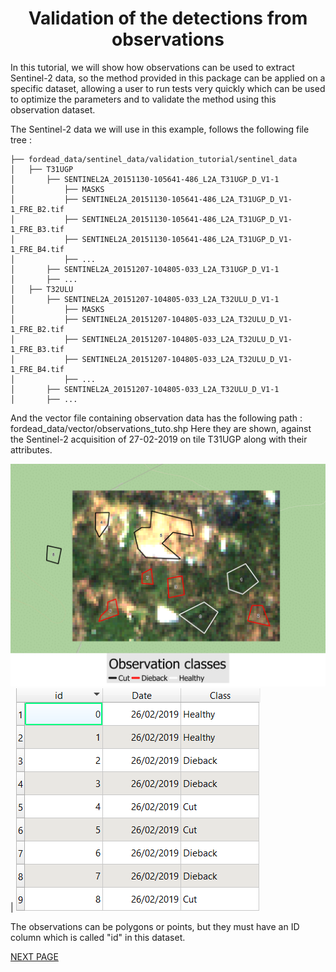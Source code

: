 # <div align="center"> Validation of the detections from observations </div>

In this tutorial, we will show how observations can be used to extract Sentinel-2 data, so the method provided in this package can be applied on a specific dataset, allowing a user to run tests very quickly which can be used to optimize the parameters and to validate the method using this observation dataset.

The Sentinel-2 data we will use in this example, follows the following file tree :

```
├── fordead_data/sentinel_data/validation_tutorial/sentinel_data
│   ├── T31UGP
│       ├── SENTINEL2A_20151130-105641-486_L2A_T31UGP_D_V1-1
│           ├── MASKS
│           ├── SENTINEL2A_20151130-105641-486_L2A_T31UGP_D_V1-1_FRE_B2.tif
│           ├── SENTINEL2A_20151130-105641-486_L2A_T31UGP_D_V1-1_FRE_B3.tif
│           ├── SENTINEL2A_20151130-105641-486_L2A_T31UGP_D_V1-1_FRE_B4.tif
│           ├── ...
│       ├── SENTINEL2A_20151207-104805-033_L2A_T31UGP_D_V1-1
│       ├── ...
│   ├── T32ULU
│       ├── SENTINEL2A_20151207-104805-033_L2A_T32ULU_D_V1-1
│           ├── MASKS
│           ├── SENTINEL2A_20151207-104805-033_L2A_T32ULU_D_V1-1_FRE_B2.tif
│           ├── SENTINEL2A_20151207-104805-033_L2A_T32ULU_D_V1-1_FRE_B3.tif
│           ├── SENTINEL2A_20151207-104805-033_L2A_T32ULU_D_V1-1_FRE_B4.tif
│           ├── ...
│       ├── SENTINEL2A_20151207-104805-033_L2A_T32ULU_D_V1-1
│       ├── ...
```
And the vector file containing observation data has the following path : fordead_data/vector/observations_tuto.shp
Here they are shown, against the Sentinel-2 acquisition of 27-02-2019 on tile T31UGP along with their attributes.

![observations](Figures/observations.png "observations")  |  ![observation_dataframe](Figures/observation_dataframe.png "observation_dataframe")

The observations can be polygons or points, but they must have an ID column which is called "id" in this dataset.

[NEXT PAGE](https://fordead.gitlab.io/fordead_package/docs/Tutorials/Validation/01_preprocessing_observations)

